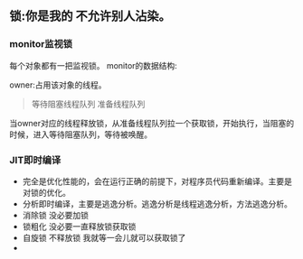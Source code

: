 **锁**:你是我的  不允许别人沾染。
---
### monitor监视锁
每个对象都有一把监视锁。
monitor的数据结构:

owner:占用该对象的线程。
> 等待阻塞线程队列
> 准备线程队列

当owner对应的线程释放锁，从准备线程队列拉一个获取锁，开始执行，当阻塞的时候，进入等待阻塞队列，等待被唤醒。

### JIT即时编译
- 完全是优化性能的，会在运行正确的前提下，对程序员代码重新编译。主要是对锁的优化。
- 分析即时编译，主要是逃逸分析。逃逸分析是线程逃逸分析，方法逃逸分析。
- 消除锁 没必要加锁
- 锁粗化 没必要一直释放锁获取锁
- 自旋锁 不释放锁 我就等一会儿就可以获取锁了
- 


